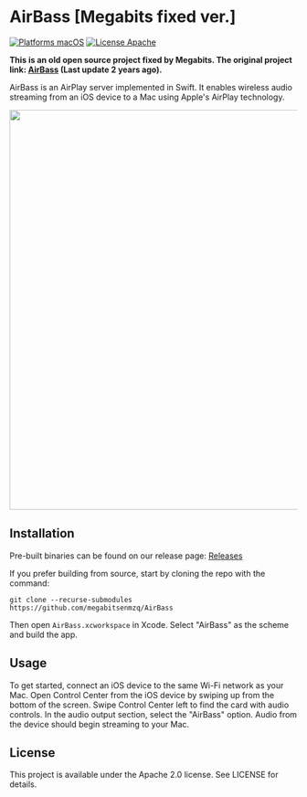 AirBass [Megabits fixed ver.]
=======

[![Platforms macOS](https://img.shields.io/badge/Platforms-macOS-purple.svg?style=flat)](http://www.apple.com/macos/)
[![License Apache](https://img.shields.io/badge/License-APACHE2-blue.svg?style=flat)](https://www.apache.org/licenses/LICENSE-2.0.html)

**This is an old open source project fixed by Megabits. The original project link: [AirBass](https://github.com/jenghis/airbass) (Last update 2 years ago).**

AirBass is an AirPlay server implemented in Swift. It enables wireless audio streaming from an iOS device to a Mac using Apple's AirPlay technology.

<img src="https://raw.githubusercontent.com/jenghis/airbass/master/screenshot.png" width="700">

Installation
------------
Pre-built binaries can be found on our release page: [Releases](https://github.com/megabitsenmzq/AirBass/releases)

If you prefer building from source, start by cloning the repo with the command:

~~~shell
git clone --recurse-submodules https://github.com/megabitsenmzq/AirBass
~~~

Then open `AirBass.xcworkspace` in Xcode. Select "AirBass" as the scheme and build the app.

Usage
-----
To get started, connect an iOS device to the same Wi-Fi network as your Mac. Open Control Center from the iOS device by swiping up from the bottom of the screen. Swipe Control Center left to find the card with audio controls. In the audio output section, select the "AirBass" option. Audio from the device should begin streaming to your Mac.  

License
-------
This project is available under the Apache 2.0 license. See LICENSE for details.
